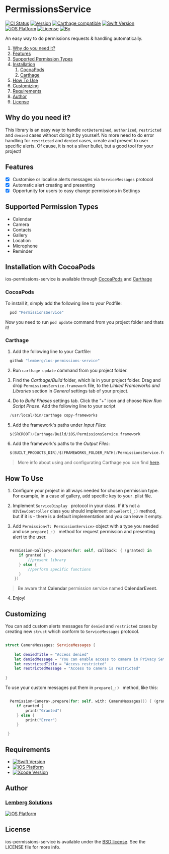 
# PermissionsService

[![CI Status](http://img.shields.io/travis/lemberg/ios-permissions-service.svg?style=flat)](https://travis-ci.org/lemberg/ios-permissions-service.svg?branch=master) 
[![Version](https://img.shields.io/cocoapods/v/PermissionsService.svg?style=flat)](http://cocoapods.org/pods/PermissionsService) 
[![Carthage compatible](https://img.shields.io/badge/Carthage-compatible-4BC51D.svg?style=flat)](https://github.com/Carthage/Carthage)
[![Swift Version](https://img.shields.io/badge/Swift-3.1%2B-orange.svg?style=flat)](http://cocoapods.org/pods/PermissionsService) 
[![iOS Platform](https://img.shields.io/badge/iOS-%209.0%2B-blue.svg?style=flat)](http://cocoapods.org/pods/PermissionsService) 
[![License](https://img.shields.io/cocoapods/l/PermissionsService.svg?style=flat)](http://cocoapods.org/pods/PermissionsService)
[![By](https://img.shields.io/badge/By-Lemberg%20Solutions%20Limited-blue.svg?style=flat)](http://cocoapods.org/pods/PermissionsService)

An easy way to do permissions requests & handling automatically.

1. [Why do you need it?](https://github.com/lemberg/ios-permissions-service#why-you-need-it)
1. [Features](https://github.com/lemberg/ios-permissions-service#features)
1. [Supported Permission Types](https://github.com/lemberg/ios-permissions-service#supported-permission-types)
1. [Installation](https://github.com/lemberg/ios-permissions-service#installation)
    1. [CocoaPods](https://github.com/lemberg/ios-permissions-service#cocoapods)
    1. [Carthage](https://github.com/lemberg/ios-permissions-service#carthage)
1. [How To Use](https://github.com/lemberg/ios-permissions-service#how-to-use)
1. [Customizing](https://github.com/lemberg/ios-permissions-service#customizing) 
1. [Requirements](https://github.com/lemberg/ios-permissions-service#requirements)
1. [Author](https://github.com/lemberg/ios-permissions-service#author)
1. [License](https://github.com/lemberg/ios-permissions-service#license)

## Why do you need it?

This library is an easy way to handle `notDetermined`, `authorized`, `restricted` and `denied` cases without doing it by yourself. No more need to do error handling for `restricted` and `denied` cases, create and present to user specific alerts. 
Of cause, it is not a silver bullet, but a good tool for your project!

## Features

- [x] Customise or localise alerts messages via `ServiceMessages` protocol
- [x] Automatic alert creating and presenting 
- [x] Opportunity for users to easy change permissions in Settings 

## Supported Permission Types

* Calendar  
* Camera    
* Contacts  
* Gallery  
* Location 
* Microphone 
* Reminder

## Installation with CocoaPods

ios-permissions-service is available through [CocoaPods](http://cocoapods.org) and [Carthage](https://github.com/Carthage/Carthage)

### CocoaPods

To install it, simply add the following line to your Podfile:

```swift
  pod "PermissionsService"
```

Now you need to run `pod update` command from you project folder and thats it!

### Carthage

1. Add the following line to your Cartfile:

```swift
  github "lemberg/ios-permissions-service"
```

2. Run `carthage update` command from you project folder.

3. Find the *Carthage/Build* folder, which is in your project folder. Drag and drop `PermissionsService.framework` file, to the *Linked Frameworks and Libraries* section in *General* settings tab of your project. 

4. Do to *Build Phases* settings tab. Click the “+” icon and choose *New Run Script Phase*. Add the following line to your script 

```swift
  /usr/local/bin/carthage copy-frameworks
```

5. Add the framework's paths under *Input Files*:

```swift
  $(SRCROOT)/Carthage/Build/iOS/PermissionsService.framework
```

6. Add the framework's paths to the *Output Files*:

```swift
  $(BUILT_PRODUCTS_DIR)/$(FRAMEWORKS_FOLDER_PATH)/PermissionsService.framework
```

> More info about using and configurating Carthage you can find [here](https://github.com/Carthage/Carthage#getting-started).

## How To Use

1. Configure your project in all ways needed for chosen permission type. For example, in a case of gallery, add specific key to your .plist file.  

2. Implement  `ServiceDisplay ` protocol in your class. If it's not a `UIVIewController` class you should implement `showAlert(_:)` method, but if it is - there is a default implementation and you can leave it empty. 

3. Add `Permission<T: PermissionService>` object with a type you needed and use  `prepare(_:) ` method for request permission and presenting alert to the user. 

```swift

  Permission<Gallery>.prepare(for: self, callback: { (granted) in
      if granted {
          //present library
      } else {
          //perform specific functions 
      }
    })

```

> Be aware that **Calendar** permission service named **CalendarEvent**. 

4. Enjoy!

## Customizing

You can add custom alerts messages for `denied` and `restricted` cases by creating new `struct` which conform to `ServiceMessages` protocol.

```swift

struct CameraMessages: ServiceMessages {
    
    let deniedTitle = "Access denied"
    let deniedMessage = "You can enable access to camera in Privacy Settings"
    let restrictedTitle = "Access restricted"
    let restrictedMessage = "Access to camera is restricted"
    
}
```

 To use your custom messages put them in  `prepare(_:) ` method, like this:
 
 ```swift
 
   Permission<Camera>.prepare(for: self, with: CameraMessages()) { (granted) in
      if granted {
          print("Granted")
      } else {
          print("Error")
      }

  }

 ```

## Requirements

- [![Swift Version](https://img.shields.io/badge/Swift-3.1%2B-orange.svg?style=flat)](http://cocoapods.org/pods/PermissionsService) 
- [![iOS Platform](https://img.shields.io/badge/iOS-%209.0%2B-blue.svg?style=flat)](http://cocoapods.org/pods/PermissionsService) 
- [![Xcode Version](https://img.shields.io/badge/Xcode-8.1%2B-blue.svg?style=flat)](http://cocoapods.org/pods/PermissionsService) 

## Author

### [Lemberg Solutions](http://lemberg.co.uk) 

[![iOS Platform](http://lemberg.co.uk/sites/all/themes/lemberg/images/logo.png)](https://github.com/lemberg) 

## License

ios-permissions-service is available under the [BSD license](https://directory.fsf.org/wiki/License:BSD_4Clause). See the LICENSE file for more info.
